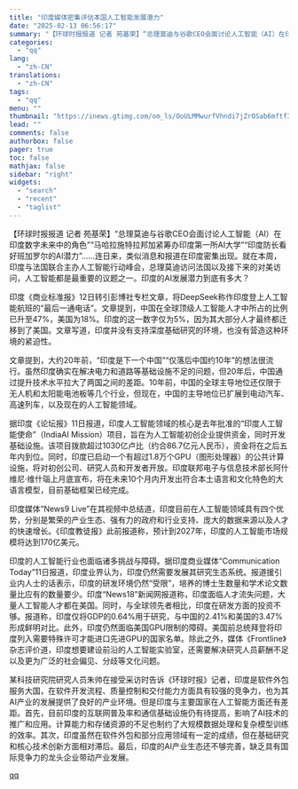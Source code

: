 ```yaml
---
title: "印度媒体密集评估本国人工智能发展潜力"
date: "2025-02-13 06:56:17"
summary: "【环球时报报道 记者 苑基荣】“总理莫迪与谷歌CEO会面讨论人工智能（AI）在印度数字未来中的角色”..."
categories:
  - "qq"
lang:
  - "zh-CN"
translations:
  - "zh-CN"
tags:
  - "qq"
menu: ""
thumbnail: "https://inews.gtimg.com/om_ls/OoULMMwurfVhndi7jZrOSab6mftf3ArmEfk5b2XnZcoAsAA_640360/0"
lead: ""
comments: false
authorbox: false
pager: true
toc: false
mathjax: false
sidebar: "right"
widgets:
  - "search"
  - "recent"
  - "taglist"
---
```


【环球时报报道 记者 苑基荣】“总理莫迪与谷歌CEO会面讨论人工智能（AI）在印度数字未来中的角色”“马哈拉施特拉邦加紧筹办印度第一所AI大学”“印度防长看好班加罗尔的AI潜力”……连日来，类似消息和报道在印度密集出现。就在本周，印度与法国联合主办人工智能行动峰会，总理莫迪访问法国以及接下来的对美访问，人工智能都是最重要的议题之一。印度的AI发展潜力到底有多大？

印度《商业标准报》12日转引彭博社专栏文章，将DeepSeek称作印度登上人工智能航班的“最后一通电话”。文章提到，中国在全球顶级人工智能人才中所占的比例已升至47%，美国为18%。印度的这一数字仅为5%，因为其大部分人才最终都迁移到了美国。文章写道，印度并没有支持深度基础研究的环境，也没有营造这种环境的紧迫性。

文章提到，大约20年前，“印度是下一个中国”“仅落后中国约10年”的想法很流行。虽然印度确实在解决电力和道路等基础设施不足的问题，但20年后，中国通过提升技术水平拉大了两国之间的差距。10年前，中国的全球主导地位还仅限于无人机和太阳能电池板等几个行业，但现在，中国的主导地位已扩展到电动汽车、高速列车，以及现在的人工智能领域。

据印度《论坛报》11日报道，印度人工智能领域的核心是去年批准的“印度人工智能使命”（IndiaAI Mission）项目，旨在为人工智能初创企业提供资金，同时开发基础设施。该项目拨款超过1030亿卢比（约合86.7亿元人民币），资金将在之后五年内到位。同时，印度已启动一个有超过1.8万个GPU（图形处理器）的公共计算设施，将对初创公司、研究人员和开发者开放。印度联邦电子与信息技术部长阿什维尼·维什瑙上月底宣布，将在未来10个月内开发出符合本土语言和文化特色的大语言模型，目前基础框架已经完成。

印度媒体“News9 Live”在其视频中总结道，印度目前在人工智能领域具有四个优势，分别是繁荣的产业生态、强有力的政府和行业支持、庞大的数据来源以及人才的快速增长。《印度教徒报》此前报道称，预计到2027年，印度的人工智能市场规模将达到170亿美元。

印度的人工智能行业也面临诸多挑战与障碍。据印度商业媒体“Communication Today”11日报道，印度业界认为，印度仍然需要发展其研究生态系统。报道援引业内人士的话表示，印度的研发环境仍然“受限”，培养的博士生数量和学术论文数量比应有的数量要少。印度“News18”新闻网报道称，印度面临人才流失问题，大量人工智能人才都在美国。同时，与全球领先者相比，印度在研发方面的投资不够。报道称，印度仅将GDP的0.64%用于研究，与中国的2.41%和美国的3.47%形成鲜明对比。此外，印度仍然面临美国GPU限制的障碍。美国前总统拜登将印度列入需要特殊许可才能进口先进GPU的国家名单。除此之外，媒体《Frontline》杂志评价道，印度想要建设前沿的人工智能实验室，还需要解决研究人员薪酬不足以及更为广泛的社会偏见、分歧等文化问题。

某科技研究院研究人员朱帅在接受采访时告诉《环球时报》记者，印度是软件外包服务大国，在软件开发流程、质量控制和交付能力方面具有较强的竞争力，也为其AI产业的发展提供了良好的产业环境。但是印度与主要国家在人工智能方面还有差距。首先，目前印度的互联网普及率和通信基础设施仍有待提高，影响了AI技术的推广和应用。计算能力和存储资源的不足也制约了大规模数据处理和复杂模型训练的效率。其次，印度虽然在软件外包和部分应用领域有一定的成绩，但在基础研究和核心技术创新方面相对滞后。最后，印度的AI产业生态还不够完善，缺乏具有国际竞争力的龙头企业带动产业发展。

[qq](https://new.qq.com/rain/a/20250213A00Z3Z00)
